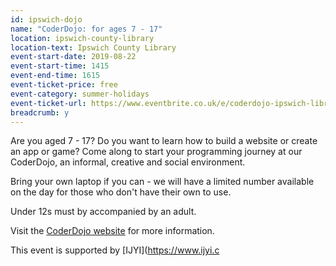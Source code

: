 ```yaml
---
id: ipswich-dojo
name: "CoderDojo: for ages 7 - 17"
location: ipswich-county-library
location-text: Ipswich County Library
event-start-date: 2019-08-22
event-start-time: 1415
event-end-time: 1615
event-ticket-price: free
event-category: summer-holidays
event-ticket-url: https://www.eventbrite.co.uk/e/coderdojo-ipswich-library-tickets-62353254262
breadcrumb: y
---
```


Are you aged 7 - 17? Do you want to learn how to build a website or create an app or game? Come along to start your programming journey at our CoderDojo, an informal, creative and social environment.

Bring your own laptop if you can - we will have a limited number available on the day for those who don't have their own to use.

Under 12s must by accompanied by an adult.

Visit the [CoderDojo website](https://coderdojo.com/) for more information.

This event is supported by [IJYI](https://www.ijyi.c
